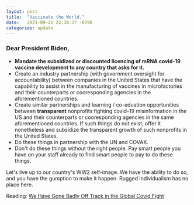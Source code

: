 ```yaml
---
layout: post
title:  "Vaccinate the World."
date:   2021-09-21 22:38:37 -0700
categories: update
---
```


### Dear President Biden,
 - **Mandate the subsidized or discounted licencing of mRNA covid-19 vaccine development to any country that asks for it.**
 - Create an industry partnership (with government oversight for accountability) between companies in the United States that have the capability to assist in the manufacturing of vaccines in microfactories and their counterparts or cooresponding agencies in the aforementioned countries.
 - Create similar partnerships and learning / co-eduation opportunities between **transparent** nonprofits fighting covid-19 misinformation in the US and their counterparts or cooresponding agencies in the same aforementioned countries.  If such things do not exist, offer it nonetheless and subsidize the transparent growth of such nonprofits in the United States.
 - Do these things in partnership with the UN and COVAX.
 - Don't do these things without the right people.  Pay smart people you have on your staff already to find smart people to pay to do these things.

Let's live up to our country's WW2 self-image.  We have the ability to do so, and you have the gumption to make it happen.  Rugged individualism has no place here.

Reading: [We Have Gone Badly Off Track in the Global Covid Fight](https://www.nytimes.com/2021/09/21/opinion/sunday/covid-vaccine-world.html)

